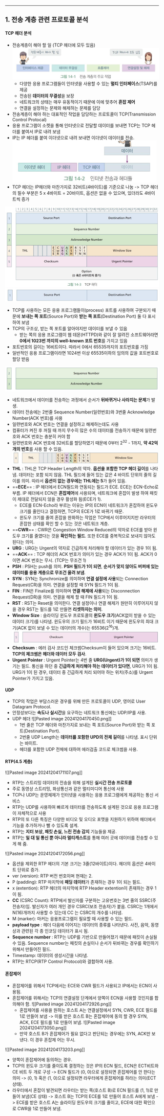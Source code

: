 
---
## 1. 전송 계층 관련 프로토콜 분석
#### TCP 헤더 분석
- 전송계층이 해야 할 일 (TCP 헤더에 모두 있음)
	![](../../../../image/Pasted%20image%2020241202153250.png)
	- 다양한 응용 프로그램들이 인터넷을 사용할 수 있는 **멀티 인터페이스**(TSAP)를 제공
	- 전송된 **데이터의 무결성**을 보장
	- 네트워크의 상태는 매우 유동적이기 때문에 이에 맞추어 **혼잡 제어**
	- 연결을 설정하는 문제와 해제하는 문제를 담당
- 전송계층이 해야 하는 대표적인 작업을 담당하는 프로토콜이 TCP(Transmission Control Protocal)
- 응용 프로그램이 소켓을 통해 인터넷으로 전달할 데이터를 보내면 TCP는 TCP 헤더를 붙여서 IP로 내려 보냄
- IP는 IP 헤더를 붙여 이더넷으로 내려 보내면 이더넷이 데이터를 전송.
	![](../../../../image/Pasted%20image%2020241202153825.png)
- TCP 헤더는 IP헤더와 마찬가지로 32비트(4바이트)를 기준으로 나눔 -> TCP 헤더의 필수 부분은 5 x 4바이트 = 20바이트, 옵션은 없을 수 있으며, 있더라도 4바이트씩 증가

![](../../../../image/Pasted%20image%2020241202154344.png)
![](../../../../image/Pasted%20image%2020241202154818.png)
- TCP를 사용하는 모든 응용 프로그램들이(process) 포트를 사용하여 구분되기 때문에 **보내는 쪽 포트**(Source Port)와 **받는 쪽 포트**(Destination Port) 둘 다 표시하여 보냄
- TCP의 구조상, 받는 쪽 포트를 알아야지만 데이터를 보낼 수 있음
	- 받는 쪽의 응용 프로그램이 웹 데몬(HTTPD)와 같이 잘 알려진 소프트웨어라면 **0에서 1023번 까지의 well-known 포트 번호**를 가지고 있음
- 포트번호의 길이는 16비트이다. 따라서 0에서 65535까지의 포트번호를 가짐
- 일반적인 응용 프로그램이라면 1024번 이상 65535이하의 임의의 값을 포트번호로 할당 받음

![](../../../../image/Pasted%20image%2020241202154835.png)
- 네트워크에서 데이터를 전송하는 과정에서 순서가 **뒤바뀌거나 사라지는 문제**가 발생.
- 데이터 전송에는 2번줄 Sequence Number(일련번호)와 3번줄 Acknowledge Number(ACK 번호)를 사용
- 일련번호와 ACK 번호는 연결을 설정하고 해제하는데도 사용
- 컴퓨터가 켜진 후 꺼질 때 까지 무수히 많은 수의 데이터를 전송하기 때문에 일련번호와 ACK 번호는 충분히 커야 함
- 일련번호와 ACK 번호에 32비트를 할당하였기 때문에 0부터 $2^{32}$ - 1까지, **약 42억개의 번호**를 사용 할 수 있음.
![](../../../../image/Pasted%20image%2020241202154855.png)
- **THL** : THL은 TCP Header Length의 약자. **옵션을 포함한 TCP 헤더 길이**를 나타냄. 데이터는 포함 되지 않음. THL 필드에 들어 있는 값은 4 바이트 단위의 줄의 길이를 의미. 따라서 **옵션이 없는 경우에는 THL에는 5**가 들어 있음.
- ==**ECE**== : IP 헤더에서 ECN필드와 연동되는 필드가 ECE. ECE는 ECN-Echo로 부름. IP 헤더에서 ECN은 **혼잡제어**에 사용되며, 네트워크에 혼잡이 발생 하여 패킷이 제대로 전달되지 않을 경우 활성화 됨(ECE가 1). 
	- ECE를 ECN-Echo라 부르는 이유는 IP의 ECN이 네트워크가 혼잡하여 윈도우 크기를 줄인다고 결정하면, TCP의 ECE가 1로 바뀌기 때문.
	- 윈도우 크기를 줄여 혼잡을 완화하는 작업은 TCP에서 이루어지지만 라우터의 혼잡한 상태를 확인 할 수 있는 것은 네트워크 계층.
- ==**CWR**== : CWR은 Congestion Window Reduced의 약자로 ECE를 받아 윈도우 크기를 줄였다는 것을 **확인하는 필드**. 또한 ECE를 중복적으로 보내지 않아도 된다는 의미.
- **URG** : URG는 Urgent의 약자로 긴급하게 처리해야 할 데이터가 있는 경우 1이 됨.
- ==**ACK**== : TCP 헤더의 ACK 번호가 의미가 있는 경우 ACK가 1이 됨. ACK가 0이면 ACK 번호는 무시. (TCP는 무조건 1)
- **PSH** : PSH는 push를 의미. **PSH 필드가 1이 되면**, **순서가 맞지 않아도 버퍼에 있는 데이터를 응용 계층으로 무조건 올려 보냄**.
- **SYN** : SYN는 Synchronize를 의미하며 **연결 설정에 사용**되는 Connection Request(CR)을 의미. 연결을 설정할 때 SYN 필드가 1이 됨.
- **FIN** : FIN은 Finalize를 의미하며 **연결 해제에 사용**되는 Disconnection Request(DR)을 의미. 연결을 해제 할 때 FIN 필드가 1이 됨.
- **RST** : RST는 Reset을 의미한다. 연결 설정이나 연결 해제가 원만히 이루어지지 않을 경우 RST는 필드를 1로 만들면 **리셋하자는 의미**.
- **Window Size** : 슬라이딩 윈도우 프로토콜의 **윈도우 크기**(ACK없이 받을 수 있는 데이터 크기)를 나타냄. 윈도우의 크기 필드가 16비트 이기 때문에 윈도우의 최대 크기(ACK 없이 보낼 수 있는 데이터의 개수)는 65536($2^{16}$)개. 
![](../../../../image/Pasted%20image%2020241202154911.png)
- **Checksum** : 에러 검사 코드인 체크썸Checksum이 들어 있으며 크기는 16비트. **TCP의 체크썸은 헤더와 데이터 모두 검사**.
- **Urgent Pointer** : Urgent Pointer는 4번 줄 **URG(Urgent)가 1이 되면** 의미가 생기는 필드. 통신을 하던 중 **긴급하게 처리해야 하는 데이터가 있다면**, URG가 1이 됨. URG가 1이 된 경우, 데이터 중 긴급하게 처리 되어야 하는 위치(주소)를 Urgent Pointer가 가지고 있음.
#### UDP
- TCP의 작업은 부담스러운 경우를 위해 만든 프로토콜이 UDP, 영어로 User Datagram Protocol.
- 안정성보다는 **속도나 실시간**을 요구하는 네트워크 통신에는 UDP/IP를 사용.
- UDP 헤더
	![[Pasted image 20241204170450.png]]
	- 1번 줄은 TCP 헤더와 마찬가지로 보내는 쪽 포트(Source Port)와 받는 쪽 포트(Destination Port).
	- 2번줄 UDP Length는 **데이터를 포함한 UPD의 전체 길이**를 나타냄. 표시 단위는 바이트. 
	- 헤더를 포함한 UDP 전체에 대하여 에러검출 코드로 체크썸을 사용.
#### RTP(4.5 계층)
![[Pasted image 20241204171107.png]]
- RTP는 스트리밍 데이터의 전송을 위해 설계된 **실시간 전송 프로토콜**
- 주로 동영상 스트리밍, 화상통신과 같은 멀티미디어 통신에 사용
- TCP나 UDP는 운영체제가 인터넷을 사용하는 응용 프로그램에게 제공하는 통신 서비스
- RTP는 UDP를 사용하여 빠르게 데이터를 전송하도록 설계된 것으로 응용 프로그램이 자체적으로 사용
- RTP의 또 다른 특징은 다양한 비디오 및 오디오 포맷을 지원하기 위하여 헤더에서 기능을 추가하거나 뺄 수 있도록 설계.
- RTP는 **지터 보상, 패킷 손실, 느린 전송 감지** 기능들을 제공.
- RTP는 **일 대 일 통신 뿐 아니라 멀티캐스트**를 통해 여러 곳에 데이터를 전송할 수 있게 해 줌.

![[Pasted image 20241204172056.png]]
- 옵션을 제외한 RTP 헤더의 기본 크기는 3줄(12바이트)이다. 헤더의 옵션은 4바이트 단위로 증가. 
- ver (version): RTP 버전 번호이며 현재는 2. 
- P (padding): RTP 마지막에 **패딩 데이터**가 존재하는 경우 1이 되는 필드. 
- x (extention): RTP 헤더의 마지막에 RTP Header extention이 존재하는 경우 1이 됨.
- **CC** (CSRC Count): RTP에서 발신자를 구분하는 고유번호는 3번 줄의 SSRC(주전송자)임. 발신자가 여러 개인 경우 CSRC(보조 전송자)가 붙음. CSRC는 1개에서 N(16)개까지 사용할 수 있는데 CC 는 CSRC의 개수를 나타냄.
- M (marker): 마커는 응용프로그램이 필요할 때 사용할 수 있는 필드.
- **payload type** : 헤더 다음에 이어지는 데이터의 종류를 나타낸다. 사진, 음악, 동영상과 관련된 각 종 인코딩 데이터가 표시 됨.
- **Sequence number** : RTP는 UDP를 기반으로 만들어졌기 때문에 패킷이 손실될 수 있음. Sequence number는 패킷의 손실이나 순서가 뒤바뀌는 경우를 확인하기 위해서 만들어진 필드.
- Timestamp: 데이터의 생성시간을 나타냄.
- RTP는 RTCP(RTP Control Protocol)와 결합하여 사용.
#### 혼잡제어
- 혼잡제어를 위해서 TCP에서는 ECE와 CWR 필드가 사용되고 IP에서는 ECN이 사용됨.
- 혼잡제어를 위해서는 TCP의 연결설정 단계에서 양쪽이 ECN을 사용할 것인지를 합의해야 함.
	![[Pasted image 20241204172926.png]]
	- 혼잡제어를 사용을 원하는 호스트 A는 연결설정에서 SYN, CWR, ECE 필드를 1로 만들어 보냄 -> 이를 받은 호스트 B는 혼잡제어에 동의 할 경우 SYN, ACK, ECE 필드를 1로 만들어 보냄.
	![[Pasted image 20241204173050.png]]
	- 만약 호스트 B가 혼잡제어가 필요 없다고 판단되는 경우에는 SYN, ACK만 보낸다. 이 경우 혼잡제 어는 무시.

![[Pasted image 20241204173203.png]]
- 양쪽이 혼잡제어에 동의하는 경우. 
- TCP의 윈도우 크기를 줄이도록 결정하는 것은 IP의 ECN 필드, ECN은 ECT비트와 CE 비트 두 개로 구성 -> ECN 필드가 (0, 0)으로 설정되면 혼잡제어를 안 한다는 의미 -> (0, 1) 혹은 (1, 0)으로 설정되면 라우터에게 혼잡제어를 하라는 의미(ECT 상태). 
- 라우터에서 혼잡이 발견되면 라우터는 받는 쪽(호스트 B)로 ECN 필드를 (1, 1)로 만들어 보냄(CE 상태) -> 호스트 B는 TCP의 ECE를 1로 만들어 호스트 A에게 보냄 -> ECE를 받은 호스트 A는 슬라이딩 윈도우의 크기를 줄이고, ECE에 대한 확인으로 CWR을 1로 만들어 보냄.

